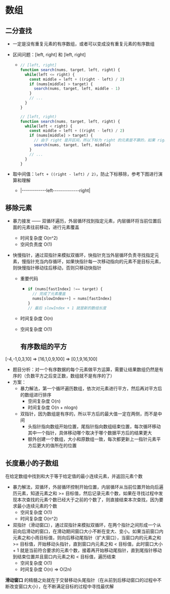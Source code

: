# 数组

## 二分查找

* 一定是没有重复元素的有序数组，或者可以变成没有重复元素的有序数组

* 区间问题：[left, right] 和 [left, right]

  * ```javascript
    // [left, right]
    function search(nums, target, left, right) {
      while(left <= right) {
        const middle = left + ((right - left) / 2)
        if (nums[middle] > target) {
          search(nums, target, left, middle - 1)
        }
        // ...
      }
    }
    
    // [left, right)
    function search(nums, target, left, right) {
      while(left < right) {
        const middle = left + ((right - left) / 2)
        if (nums[middle] > target) {
          // 由于 right 是开区间，所以下标为 right 的元素是不算的，如果 right = middle - 1，会漏掉一个元素
          search(nums, target, left, middle)
        }
        // ...
      }
    }
    ```

* 取中间值：`left + ((right - left) / 2)`，防止下标移除，参考下图进行演算和理解

  * |------------left-------------right|



## 移除元素

* 暴力接发 —— 双循环遍历，外层循环找到指定元素，内层循环将当前位置后面的元素往前移动，进行元素覆盖

  * 时间复杂度 O(n^2)
  * 空间负责度 O(1)

* 快慢指针，通过双指针来模拟双循环，快指针充当外层循环负责寻找指定元素，慢指针充当内存循环，如果快指针每一次移动指向的元素不是目标元素，则快慢指针移动往后移动，否则只移动快指针

  * 重要代码

    * ```javascript
      if (nums[fastIndex] !== target) {
        // 完成了元素覆盖
        nums[slowIndex++] = nums[fastIndex]
      }
      // 最后 slowIndex + 1 就是新的数组长度
      ```

  * 时间复杂度 O(n)

  * 空间复杂度 O(1)

	## 有序数组的平方

[-4,-1,0,3,10] => [16,1,0,9,100] => [0,1,9,16,100]

* 题目分析：对一个有序数据的每个元素做平方运算，需要让结果数组仍然是有序的（负数平方之后变正数，数组就不是有序的了）
* 方案：
  * 暴力解法，第一个循环遍历数组，依次对元素进行平方，然后再对平方后的数组进行排序
    * 空间复杂度 O(n)
    * 时间复杂度 O(n + nlogn)
  * 双指针，因为数组是有序的，所以平方后的最大值一定在两侧，而不是中间
    * 头指针指向数组开始位置，尾指针指向数组结束位置，每次循环移动其中一个指针，具体移动哪个取决于哪个数据平方后的结果更大
    * 额外创建一个数组，大小和原数组一致，每次都更新上一指针元素平方后更大的值所在的位置

## 长度最小的子数组

在给定数组中找到和大于等于给定值的最小连续元素，并返回元素个数

* 暴力解法，双循环，外层循环控制开始位置，内层循环从当前位置开始向后遍历元素，知道元素之和 >= 目标值，然后记录元素个数，如果在寻找过程中发现本次查找的元素个数已经大于之前的个数了，则直接结束本次查找，因为要求最小连续元素的个数
  * 空间复杂度 O(1)
  * 时间复杂度 O(n^2)
* 双指针（滑动窗口），通过双指针来模拟双循环，在两个指针之间形成一个从前向后滑动的窗口，在滑动期间窗口大小不断在变大、变小。如果当前窗口内元素之和小雨目标值，则向后移动尾指针（扩大窗口），当窗口内的元素之和 >= 目标值，开始移动头指针，直到窗口内元素之和 < 目标值，此时窗口大小 + 1 就是当前符合要求的元素个数，接着再开始移动尾指针，直到尾指针移动到结束位置并且窗口内元素之和 < 目标值，遍历结束
  * 空间复杂度 O(1)
  * 时间复杂度 O(n) => O(2n)

**滑动窗口** 的精髓之处就在于交替移动头尾指针（在从前到后移动窗口的过程中不断改变窗口大小），在不断满足目标的过程中寻找最优解

